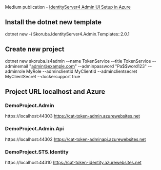 
Medium publication - [IdentityServer4 Admin UI Setup in Azure](https://medium.com/scrum-and-coke/identityserver4-admin-ui-setup-in-azure-8e051bb55d7f)

## Install the dotnet new template
dotnet new -i Skoruba.IdentityServer4.Admin.Templates::2.0.1

## Create new project
dotnet new skoruba.is4admin --name TokenService --title TokenService --adminemail "admin@example.com" --adminpassword "Pa$$word123" --adminrole MyRole --adminclientid MyClientId --adminclientsecret MyClientSecret --dockersupport true

## Project URL localhost and Azure
### DemoProject.Admin 
https://localhost:44303 
https://cat-token-admin.azurewebsites.net

### DemoProject.Admin.Api
https://localhost:44302
https://cat-token-adminapi.azurewebsites.net

### DemoProject.STS.Identity
https://localhost:44310
https://cat-token-identity.azurewebsites.net